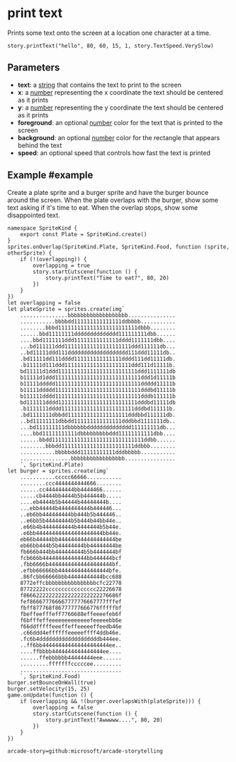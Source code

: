 # print text

Prints some text onto the screen at a location one character at a time.

```sig
story.printText("hello", 80, 60, 15, 1, story.TextSpeed.VerySlow)
```

## Parameters

* **text**: a [string](/types/string) that contains the text to print to the screen
* **x**: a [number](/types/number) representing the x coordinate the text should be centered as it prints
* **y**: a [number](/types/number) representing the y coordinate the text should be centered as it prints
* **foreground**: an optional [number](/types/number) color for the text that is printed to the screen
* **background**: an optional [number](/types/number) color for the rectangle that appears behind the text
* **speed**: an optional speed that controls how fast the text is printed

## Example #example

Create a plate sprite and a burger sprite and have the burger bounce around the screen. When the plate overlaps with the burger, show some text asking if it's time to eat. When the overlap stops, show some disappointed text.

```blocks
namespace SpriteKind {
    export const Plate = SpriteKind.create()
}
sprites.onOverlap(SpriteKind.Plate, SpriteKind.Food, function (sprite, otherSprite) {
    if (!(overlapping)) {
        overlapping = true
        story.startCutscene(function () {
            story.printText("Time to eat?", 80, 20)
        })
    }
})
let overlapping = false
let plateSprite = sprites.create(img`
    ...............bbbbbbbbbbbbbbbbbbb...............
    ...........bbbbdd111111111111111ddbbbb...........
    ........bbbd1111111111111111111111111dbbb........
    ......bbd11111111dddddddddddddd111111111dbb......
    ....bbd1111111ddd11111111111111dddd1111111dbb....
    ...bd111111ddd111111111111111111111ddd111111db...
    ..bd11111ddd111ddddddddddddddddddd111ddd11111db..
    .bd11111dd111dddd111111111111111dddd111dd11111db.
    .b11111d111ddd111111111111111111111ddd111d11111b.
    bd11111d1ddd1111111111111111111111111ddd1111111db
    b11111d1ddd111111111111111111111111111ddd1d11111b
    b11111ddddd111111111111111111111111111ddddd11111b
    b11111ddddd111111111111111111111111111dddbd11111b
    b111111dddd111111111111111111111111111dddb111111b
    bd111111dddd1111111111111111111111111dddbd11111db
    .b1111111dddd11111111111111111111111dddbd111111b.
    .bd1111111dbbdd1111111111111111111dddbbd111111db.
    ..bd11111111dbbdd111111111111111dddbbd1111111db..
    ...bd111111111dbbbbbbdddddddddddddd111111111db...
    ....bbd11111111111dbbbbbbbbbddd11111111111dbb....
    ......bbdd11111111111111111111111111111ddbb......
    ........bbbdd11111111111111111111111ddbbb........
    ...........bbbbbddd11111111111dddbbbbb...........
    ................bbbbbbbbbbbbbbbbb................
    `, SpriteKind.Plate)
let burger = sprites.create(img`
    ...........ccccc66666...........
    ........ccc4444444444666........
    ......cc444444444bb4444466......
    .....cb4444bb4444b5b444444b.....
    ....eb4444b5b44444b44444444b....
    ...ebb44444b4444444444b444446...
    ..eb6bb444444444bb444b5b444446..
    ..e6bb5b44444444b5b444b44bb44e..
    .e66b4b4444444444b4444444b5b44e.
    .e6bb444444444444444444444bb44e.
    eb66b44444bb444444444444444444be
    eb66bb444b5b44444444bb44444444be
    fb666b444bb444444444b5b4444444bf
    fcb666b44444444444444bb444444bcf
    .fbb6666b44444444444444444444bf.
    .efbb66666bb4444444444444444bfe.
    .86fcbb66666bbb44444444444bcc688
    8772effcbbbbbbbbbbbbbbbbcfc22778
    87722222cccccccccccccccc22226678
    f866622222222222222222222276686f
    fef866677766667777776667777fffef
    fbff877768f86777777666776fffffbf
    fbeffeefffeff7766688effeeeefeb6f
    f6bfffeffeeeeeeeeeeeeefeeeeebb6e
    f66ddfffffeeeffeffeeeeeffeedb46e
    .c66ddd4effffffeeeeeffff4ddb46e.
    .fc6b4dddddddddddddddddddb444ee.
    ..ff6bb444444444444444444444ee..
    ....ffbbbb4444444444444444ee....
    ......ffebbbbbb44444444eee......
    .........fffffffcccccee.........
    ................................
    `, SpriteKind.Food)
burger.setBounceOnWall(true)
burger.setVelocity(15, 25)
game.onUpdate(function () {
    if (overlapping && !(burger.overlapsWith(plateSprite))) {
        overlapping = false
        story.startCutscene(function () {
            story.printText("Awwwww....", 80, 20)
        })
    }
})

```


```package
arcade-story=github:microsoft/arcade-storytelling
```
